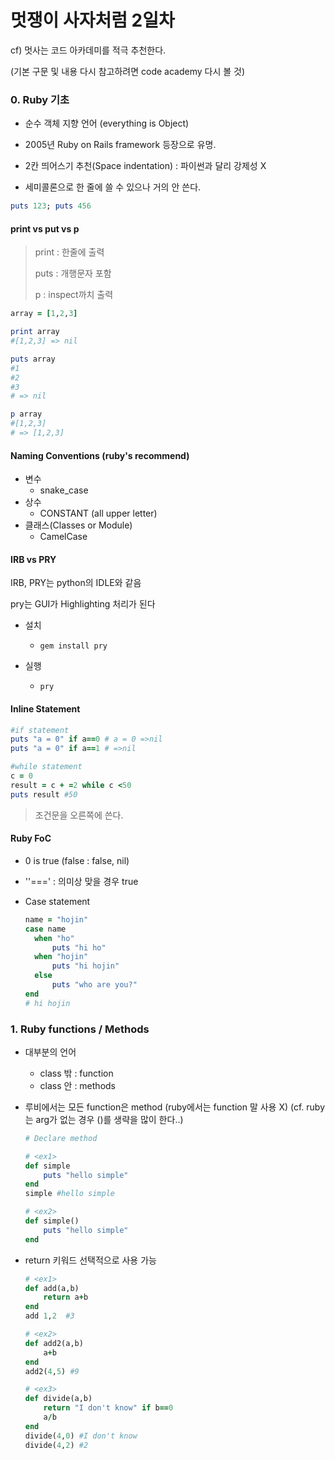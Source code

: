 # 멋쟁이 사자처럼 2일차 

cf) 멋사는 코드 아카데미를 적극 추천한다. 

(기본 구문 및 내용 다시 참고하려면 code academy 다시 볼 것)



### 0. Ruby 기초

- 순수 객체 지향 언어 (everything is Object)

- 2005년 Ruby on Rails framework 등장으로 유명.



- 2칸 띄어스기 추천(Space indentation)
  : 파이썬과 달리 강제성 X
- 세미콜론으로 한 줄에 쓸 수 있으나 거의 안 쓴다.

```ruby
puts 123; puts 456
```



#### print vs put vs p 

> print : 한줄에 출력
>
> puts : 개행문자 포함
>
> p : inspect까치 출력

```ruby
array = [1,2,3]

print array
#[1,2,3] => nil

puts array
#1
#2
#3
# => nil

p array 
#[1,2,3]
# => [1,2,3]
```



#### Naming Conventions (ruby's recommend)

- 변수
  - snake_case
- 상수
  - CONSTANT (all upper letter)
- 클래스(Classes or Module)
  - CamelCase



#### IRB vs PRY

IRB, PRY는 python의 IDLE와 같음

pry는 GUI가 Highlighting 처리가 된다

- 설치

  - `gem install pry`

- 실행

  - `pry`

    

#### Inline Statement

```ruby
#if statement
puts "a = 0" if a==0 # a = 0 =>nil
puts "a = 0" if a==1 # =>nil

#while statement
c = 0
result = c + =2 while c <50
puts result #50
```

> 조건문을 오른쪽에 쓴다.



#### Ruby FoC

- 0 is true (false : false, nil)

- ''===' :  의미상 맞을 경우 true

- Case statement

  ```ruby
  name = "hojin"
  case name
  	when "ho"  
  		puts "hi ho"
  	when "hojin"  
  		puts "hi hojin"
  	else  
  		puts "who are you?"                                   
  end  
  # hi hojin
  ```

  

### 1. Ruby functions / Methods



- 대부분의 언어

  - class 밖 : function
  - class 안 : methods

- 루비에서는 모든 function은 method (ruby에서는 function 말 사용 X)
  (cf. ruby는 arg가 없는 경우 ()를 생략을 많이 한다..)

  ```ruby
  # Declare method
  
  # <ex1>
  def simple
      puts "hello simple"
  end
  simple #hello simple
  
  # <ex2>
  def simple()
      puts "hello simple"
  end
  ```

- return 키워드 선택적으로 사용 가능

  ```ruby
  # <ex1>
  def add(a,b)
      return a+b
  end
  add 1,2  #3
  
  # <ex2>
  def add2(a,b)
      a+b
  end
  add2(4,5) #9
  
  # <ex3>
  def divide(a,b)
      return "I don't know" if b==0
      a/b
  end
  divide(4,0) #I don't know
  divide(4,2) #2
  ```

  